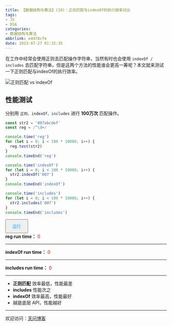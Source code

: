 ```yaml
---
title: 【数据结构与算法】(19)：正则匹配与indexOf的执行效率对比
tags:
- JS
- DSA
categories:
- 数据结构与算法
abbrlink: e4978cfe
date: 2023-07-27 01:15:35
---
```


在工作中经常会使用正则去匹配操作字符串，当然有时也会使用 `indexOf / includes` 去匹配字符串，但是这两个方法的性能谁会更高一筹呢？本文就来测试一下正则匹配与indexOf的执行效率。

![正则匹配 vs indexOf](https://tiven.cn/static/img/img-dsa-01-6Q5tuJKvFrD-nx9eIVizq.jpg)

<!-- more -->

## 性能测试

分别用 `正则、indexOf、includes` 进行 **100万次** 匹配操作。

```typescript
const str2 = '007abcdef'
const reg = /^\d+/

console.time('reg')
for (let i = 0; i < 100 * 10000; i++) {
  reg.test(str2)
}
console.timeEnd('reg')

console.time('indexOf')
for (let i = 0; i < 100 * 10000; i++) {
  str2.indexOf('007')
}
console.timeEnd('indexOf')

console.time('includes')
for (let i = 0; i < 100 * 10000; i++) {
  str2.includes('007')
}
console.timeEnd('includes')
```

<div>
  <button style='padding: 10px 20px; color: #00b1fb;' class='rotate-btn' onclick='run()'>运行</button>
  <br>
  <b>reg run time：</b>  <span style='color: red;' class='box1-ms'>0</span>
  <hr>
  <b>indexOf run time：</b>  <span style='color: red;' class='box2-ms'>0</span>
  <hr>
  <b>includes run time：</b>  <span style='color: red;' class='box3-ms'>0</span>
  <hr>
</div>
<script>
  const str = '007abcdef'
  const reg = /^\d+/
  
  function run() {
    let s1 = performance.now()
    for (let i = 0; i < 100 * 10000; i++) {
      reg.test(str)
    }
    document.querySelector('.box1-ms').innerText = performance.now() - s1 + ' ms'

    let s2 = performance.now()
    for (let i = 0; i < 100 * 10000; i++) {
      str.indexOf('007')
    }
    document.querySelector('.box2-ms').innerText = performance.now() - s2 + ' ms'

    let s3 = performance.now()
    for (let i = 0; i < 100 * 10000; i++) {
      str.includes('007')
    }
    document.querySelector('.box3-ms').innerText = performance.now() - s3 + ' ms'
  }
</script>

* **正则匹配** 效率最低，性能最差
* **includes** 性能次之
* **indexOf** 效率最高，性能最好
* 越是底层 API，性能越好

---

欢迎访问：[天问博客](https://tiven.cn/p/e4978cfe/ "天问博客-专注于大前端技术")


